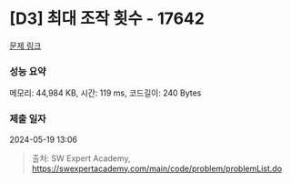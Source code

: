 # [D3] 최대 조작 횟수 - 17642 

[문제 링크](https://swexpertacademy.com/main/code/problem/problemDetail.do?contestProbId=AYj_Dz-6qLgDFASl) 

### 성능 요약

메모리: 44,984 KB, 시간: 119 ms, 코드길이: 240 Bytes

### 제출 일자

2024-05-19 13:06



> 출처: SW Expert Academy, https://swexpertacademy.com/main/code/problem/problemList.do